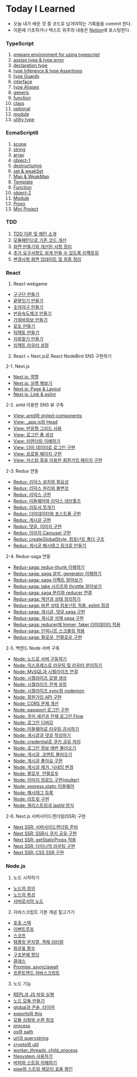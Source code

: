 # Today I Learned

- 오늘 내가 배운 것 중 코드로 남겨야하는 기록들을 commit 한다.
- 이론에 기초하거나 텍스트 위주의 내용은 [Notion](https://www.notion.so/fongfing/Vicky-s-FE-Engineering-Wiki-d7e660205c0047118a78d664b07418fd)에 포스팅한다.

### TypeScript

1. [prepare environment for using typescript](https://github.com/wonieeVicky/TIL/blob/main/Typescript/1-prepare-environment-for-using-typescript.md)
2. [assign type & type error](https://github.com/wonieeVicky/TIL/blob/main/Typescript/2-assign-type-and-type-error.md)
3. [declaration type](https://github.com/wonieeVicky/TIL/blob/main/Typescript/3-declaration-type.md)
4. [type Inference & type Assertions](https://github.com/wonieeVicky/TIL/blob/main/Typescript/4-type-Inference-and-type-assertions.md)
5. [type Guards](https://github.com/wonieeVicky/TIL/blob/main/Typescript/5-type-guards.md)
6. [interface](https://github.com/wonieeVicky/TIL/blob/main/Typescript/6-interface.md)
7. [type Aliases](https://github.com/wonieeVicky/TIL/blob/main/Typescript/7-type-aliases.md)
8. [generic](https://github.com/wonieeVicky/TIL/blob/main/Typescript/8-generic.md)
9. [function](https://github.com/wonieeVicky/TIL/blob/main/Typescript/9-function.md)
10. [class](https://github.com/wonieeVicky/TIL/blob/main/Typescript/10-class.md)
11. [optional](https://github.com/wonieeVicky/TIL/blob/main/Typescript/11-optional.md)
12. [module](https://github.com/wonieeVicky/TIL/blob/main/Typescript/12-module.md)
13. [utlity type](https://github.com/wonieeVicky/TIL/blob/main/Typescript/13-utility-type.md)

### EcmaScript6

1. [scope](https://github.com/wonieeVicky/TIL/blob/main/EcmaScript6/1-scope.md)
2. [string](https://github.com/wonieeVicky/TIL/blob/main/EcmaScript6/2-string.md)
3. [array](https://github.com/wonieeVicky/TIL/blob/main/EcmaScript6/3-array.md)
4. [object-1](https://github.com/wonieeVicky/TIL/blob/main/EcmaScript6/4-object-1.md)
5. [destructuring](https://github.com/wonieeVicky/TIL/blob/main/EcmaScript6/5-destructuring.md)
6. [set & weakSet](https://github.com/wonieeVicky/TIL/blob/main/EcmaScript6/6-set-and-weak-set.md)
7. [Map & WeakMap](https://github.com/wonieeVicky/TIL/blob/main/EcmaScript6/7-map-and-weak-map.md)
8. [Template](https://github.com/wonieeVicky/TIL/blob/main/EcmaScript6/8-template.md)
9. [Function](https://github.com/wonieeVicky/TIL/blob/main/EcmaScript6/9-function.md)
10. [object-2](https://github.com/wonieeVicky/TIL/blob/main/EcmaScript6/10-object-2.md)
11. [Module](https://github.com/wonieeVicky/TIL/blob/main/EcmaScript6/11-module.md)
12. [Proxy](https://github.com/wonieeVicky/TIL/blob/main/EcmaScript6/12-proxy.md)
13. [Mini Project](https://github.com/wonieeVicky/TIL/blob/main/EcmaScript6/13-mini-project.md)

### TDD

1. [TDD 이론 및 패턴 소개](https://github.com/wonieeVicky/TIL/blob/main/TDD/1-tdd-basic.md)
2. [모듈패턴으로 기존 코드 개선](https://github.com/wonieeVicky/TIL/blob/main/TDD/2-tdd-module-pattern.md)
3. [화면 만들기와 개선된 사항 정리](https://github.com/wonieeVicky/TIL/blob/main/TDD/3-tdd-draw-layout.md)
4. [추가 요구사항도 쉽게 만들 수 있도록 리팩토링](https://github.com/wonieeVicky/TIL/blob/main/TDD/4-tdd-refactoring-for-addtional-requirements.md)
5. [변경사항 화면 업데이트 및 최종 정리](https://github.com/wonieeVicky/TIL/blob/main/TDD/5-tdd-update-layout-and-final.md)

### React

1. React webgame

- [구구단 만들기](https://github.com/wonieeVicky/TIL/blob/main/React/react-webgame/1-muliplication-tables.md)
- [끝말잇기 만들기](https://github.com/wonieeVicky/TIL/blob/main/React/react-webgame/2-word-relay.md)
- [숫자야구 만들기](https://github.com/wonieeVicky/TIL/blob/main/React/react-webgame/3-number-baseball.md)
- [반응속도체크 만들기](https://github.com/wonieeVicky/TIL/blob/main/React/react-webgame/4-response-check.md)
- [가위바위보 만들기](https://github.com/wonieeVicky/TIL/blob/main/React/react-webgame/5-rock-paper-scissors.md)
- [로또 만들기](https://github.com/wonieeVicky/TIL/blob/main/React/react-webgame/6-lotto.md)
- [틱택토 만들기](https://github.com/wonieeVicky/TIL/blob/main/React/react-webgame/7-tictactoe.md)
- [지뢰찾기 만들기](https://github.com/wonieeVicky/TIL/blob/main/React/react-webgame/8-mine-search.md)
- [리액트 라우터 설정](https://github.com/wonieeVicky/TIL/blob/main/React/react-webgame/9-react-router.md)

2. React + Next.js로 React NodeBird SNS 구현하기

2-1. Next.js

- [Next.js: 역할](https://github.com/wonieeVicky/TIL/blob/main/React/react-nodebird-sns/1-role-of-next-js.md)
- [Next.js: 실행 해보기](https://github.com/wonieeVicky/TIL/blob/main/React/react-nodebird-sns/2-run-next-js.md)
- [Next.js: Page & Layout](https://github.com/wonieeVicky/TIL/blob/main/React/react-nodebird-sns/3-page-and-layout.md)
- [Next.js: Link & eslint](https://github.com/wonieeVicky/TIL/blob/main/React/react-nodebird-sns/4-link-and-eslint.md)

2-2. antd 이용한 SNS 뷰 구축

- [View: antd와 styled-components](https://github.com/wonieeVicky/TIL/blob/main/React/react-nodebird-sns/5-antd-and-styled-components.md)
- [View: \_app.js와 Head](https://github.com/wonieeVicky/TIL/blob/main/React/react-nodebird-sns/6-_app-js-and-head.md)
- [View: 반응형 그리드 사용](https://github.com/wonieeVicky/TIL/blob/main/React/react-nodebird-sns/7-responsive-grid-in-antd.md)
- [View: 로그인 폼 생성](https://github.com/wonieeVicky/TIL/blob/main/React/react-nodebird-sns/8-login-form.md)
- [View: 리렌더링 이해하기](https://github.com/wonieeVicky/TIL/blob/main/React/react-nodebird-sns/9-rerendering.md)
- [View: 더미 데이터로 로그인 구현](https://github.com/wonieeVicky/TIL/blob/main/React/react-nodebird-sns/10-login-with-dummy-data.md)
- [View: 프로필 페이지 구현](https://github.com/wonieeVicky/TIL/blob/main/React/react-nodebird-sns/11-profile-page.md)
- [View: 커스텀 훅을 이용한 회원가입 페이지 구현](https://github.com/wonieeVicky/TIL/blob/main/React/react-nodebird-sns/12-sign-up-page.md)

2-3. Redux 연동

- [Redux: 리덕스 설치와 필요성](https://github.com/wonieeVicky/TIL/blob/main/React/react-nodebird-sns/13-install-next-redux.md)
- [Redux: 리덕스 원리와 불변성](https://github.com/wonieeVicky/TIL/blob/main/React/react-nodebird-sns/14-principle-and-immutality-of-redux.md)
- [Redux: 리덕스 구현](https://github.com/wonieeVicky/TIL/blob/main/React/react-nodebird-sns/15-implement-redux.md)
- [Redux: 미들웨어와 리덕스 데브툴즈](https://github.com/wonieeVicky/TIL/blob/main/React/react-nodebird-sns/16-middleware-and-redux-devtools.md)
- [Redux: 리듀서 쪼개기](https://github.com/wonieeVicky/TIL/blob/main/React/react-nodebird-sns/17-divide-reducers.md)
- [Redux: 더미데이터와 포스트폼 구현](https://github.com/wonieeVicky/TIL/blob/main/React/react-nodebird-sns/18-dummy-data-and-post-form.md)
- [Redux: 게시글 구현](https://github.com/wonieeVicky/TIL/blob/main/React/react-nodebird-sns/19-implement-post-card.md)
- [Redux: 댓글, 이미지 구현](https://github.com/wonieeVicky/TIL/blob/main/React/react-nodebird-sns/20-implement-comment-form-and-post-image.md)
- [Redux: 이미지 Carousel 구현](https://github.com/wonieeVicky/TIL/blob/main/React/react-nodebird-sns/21-implement-image-carousel.md)
- [Redux: createGlobalStyle, 컴포넌트 폴더 구조](https://github.com/wonieeVicky/TIL/blob/main/React/react-nodebird-sns/22-global-style-and-components-directory-structure.md)
- [Redux: 게시글 해시태그 링크로 만들기](https://github.com/wonieeVicky/TIL/blob/main/React/react-nodebird-sns/23-implement-hash-tag-link-in-post.md)

2-4. Redux-saga 연동

- [Redux-saga: redux-thunk 이해하기](https://github.com/wonieeVicky/TIL/blob/main/React/react-nodebird-sns/24-principle-of-redux-thunk.md)
- [Redux-saga: saga 설치, generator 이해하기](https://github.com/wonieeVicky/TIL/blob/main/React/react-nodebird-sns/25-install-saga-and-priciple-of-redux-saga.md)
- [Redux-saga: saga 이펙트 알아보기](https://github.com/wonieeVicky/TIL/blob/main/React/react-nodebird-sns/26-learn-saga-effect.md)
- [Redux-saga: take 시리즈와 throttle 알아보기](https://github.com/wonieeVicky/TIL/blob/main/React/react-nodebird-sns/27-take-take-series-throttle-debouce.md)
- [Redux-saga: saga 분리와 reducer 연결](https://github.com/wonieeVicky/TIL/blob/main/React/react-nodebird-sns/28-divide-saga-and-connect-reducer.md)
- [Redux-saga: 액션과 상태 정리하기](https://github.com/wonieeVicky/TIL/blob/main/React/react-nodebird-sns/29-clean-up-actions-and-statues.md)
- [Redux-saga: 바뀐 상태 컴포넌트 적용, eslint 점검](https://github.com/wonieeVicky/TIL/blob/main/React/react-nodebird-sns/30-apply-changed-state-and-check-eslint.md)
- [Redux-saga: 게시글, 댓글 saga 구현](https://github.com/wonieeVicky/TIL/blob/main/React/react-nodebird-sns/31-postCard-and-postComment-in-saga.md)
- [Redux-saga: 게시글 삭제 saga 구현](https://github.com/wonieeVicky/TIL/blob/main/React/react-nodebird-sns/32-apply-remove-post.md)
- [Redux-saga: reducer에 Immer, faker 더미데이터 적용](https://github.com/wonieeVicky/TIL/blob/main/React/react-nodebird-sns/33-implement-immer-and-faker-data-to-reducer.md)
- [Redux-saga: 인피니트 스크롤링 적용](https://github.com/wonieeVicky/TIL/blob/main/React/react-nodebird-sns/34-implement-infinite-scroll.md)
- [Redux-saga: 팔로우, 언팔로우 구현](https://github.com/wonieeVicky/TIL/blob/main/React/react-nodebird-sns/35-follow-and-unfollow-in-saga.md)

2-5. 백엔드 Node 서버 구축

- [Node: 노드로 서버 구동하기](https://github.com/wonieeVicky/TIL/blob/main/React/react-nodebird-sns/36-run-node-server.md)
- [Node: 익스프레스로 라우팅 및 라우터 분리하기](https://github.com/wonieeVicky/TIL/blob/main/React/react-nodebird-sns/37-routing-to-express.md)
- [Node: MySQL과 시퀄라이즈 연결](https://github.com/wonieeVicky/TIL/blob/main/React/react-nodebird-sns/38-connect-mysql-and-sequelize.md)
- [Node: 시퀄라이즈 모델 생성](https://github.com/wonieeVicky/TIL/blob/main/React/react-nodebird-sns/39-create-sequelize-models.md)
- [Node: 시퀄라이즈 관계 설정](https://github.com/wonieeVicky/TIL/blob/main/React/react-nodebird-sns/40-set-up-sequelize-relationship.md)
- [Node: 시퀄라이즈 sync와 nodemon](https://github.com/wonieeVicky/TIL/blob/main/React/react-nodebird-sns/41-sequelize-sync-and-nodemon.md)
- [Node: 회원가입 API 구현](https://github.com/wonieeVicky/TIL/blob/main/React/react-nodebird-sns/42-implement-join-api.md)
- [Node: CORS 문제 개선](https://github.com/wonieeVicky/TIL/blob/main/React/react-nodebird-sns/43-troubleshooting-cors.md)
- [Node: passport 로그인 구현](https://github.com/wonieeVicky/TIL/blob/main/React/react-nodebird-sns/44-login-by-passport.md)
- [Node: 쿠키,세션과 전체 로그인 Flow](https://github.com/wonieeVicky/TIL/blob/main/React/react-nodebird-sns/45-cookies-and-sessions-and-login-flow.md)
- [Node: 로그인 디버깅](https://github.com/wonieeVicky/TIL/blob/main/React/react-nodebird-sns/46-troubleshooting-login-issues.md)
- [Node: 미들웨어로 라우팅 검사하기](https://github.com/wonieeVicky/TIL/blob/main/React/react-nodebird-sns/47-check-routing-with-middleware.md)
- [Node: 게시글과 댓글 작성하기](https://github.com/wonieeVicky/TIL/blob/main/React/react-nodebird-sns/48-create-post-and-comment.md)
- [Node: credential로 쿠키 공유 처리](https://github.com/wonieeVicky/TIL/blob/main/React/react-nodebird-sns/49-share-cookie-with-credentials.md)
- [Node: 로그인 정보 매번 불러오기](https://github.com/wonieeVicky/TIL/blob/main/React/react-nodebird-sns/50-load-my-info-every-time.md)
- [Node: 게시글, 코멘트 불러오기](https://github.com/wonieeVicky/TIL/blob/main/React/react-nodebird-sns/51-load-posts-and-comments.md)
- [Node: 게시글 좋아요 구현](https://github.com/wonieeVicky/TIL/blob/main/React/react-nodebird-sns/52-implement-like-unlike-post.md)
- [Node: 게시글 제거, 닉네임 변경](https://github.com/wonieeVicky/TIL/blob/main/React/react-nodebird-sns/53-delete-post-and-change-nickname.md)
- [Node: 팔로우, 언팔로우](https://github.com/wonieeVicky/TIL/blob/main/React/react-nodebird-sns/54-follow-and-unfollow.md)
- [Node: 이미지 업로드 구현(multer)](https://github.com/wonieeVicky/TIL/blob/main/React/react-nodebird-sns/55-multer-for-image-uploads.md)
- [Node: express.static 미들웨어](https://github.com/wonieeVicky/TIL/blob/main/React/react-nodebird-sns/56-express-static-middleware.md)
- [Node: 해시태그 등록](https://github.com/wonieeVicky/TIL/blob/main/React/react-nodebird-sns/57-register-hashtags.md)
- [Node: 리트윗 구현](https://github.com/wonieeVicky/TIL/blob/main/React/react-nodebird-sns/58-retweet.md)
- [Node: 쿼리스트링과 lastId 방식](https://github.com/wonieeVicky/TIL/blob/main/React/react-nodebird-sns/59-querystring-and-lastId.md)

2-6. Next.js 서버사이드렌더링(SSR) 구현

- [Next SSR: 서버사이드렌더링 준비](https://github.com/wonieeVicky/TIL/blob/main/React/react-nodebird-sns/60-ready-to-server-side-rendering.md)
- [Next SSR: SSR시 쿠키 공유 구현](https://github.com/wonieeVicky/TIL/blob/main/React/react-nodebird-sns/61-share-cookie-in-ssr.md)
- [Next SSR: getStaticProps 적용](https://github.com/wonieeVicky/TIL/blob/main/React/react-nodebird-sns/62-implement-getstaticprops.md)
- [Next SSR: 다이나믹 라우팅 구현](https://github.com/wonieeVicky/TIL/blob/main/React/react-nodebird-sns/63-dynamic-routing.md)
- [Next SSR: CSS SSR 구현](https://github.com/wonieeVicky/TIL/blob/main/React/react-nodebird-sns/64-css-ssr.md)

### Node.js

1. 노드 시작하기

- [노드의 정의](https://github.com/wonieeVicky/TIL/blob/main/NodeJS/1-1-intro-node-js.md)
- [노드의 특성](https://github.com/wonieeVicky/TIL/blob/main/NodeJS/1-2-property-of-node.md)
- [서버로서의 노드](https://github.com/wonieeVicky/TIL/blob/main/NodeJS/1-3-node-as-server.md)

2. 자바스크립트 기본 개념 짚고가기

- [호출 스택](https://github.com/wonieeVicky/TIL/blob/main/NodeJS/2-1-call-stack-in-js.md)
- [이벤트루프](https://github.com/wonieeVicky/TIL/blob/main/NodeJS/2-2-event-loop-in-js.md)
- [스코프](https://github.com/wonieeVicky/TIL/blob/main/NodeJS/2-3-scope-in-js.md)
- [템플릿 문자열, 객체 리터럴](https://github.com/wonieeVicky/TIL/blob/main/NodeJS/2-4-template-literal-and-object-literal-in-js.md)
- [화살표 함수](https://github.com/wonieeVicky/TIL/blob/main/NodeJS/2-5-arrow-function-in-js.md)
- [구조분해 할당](https://github.com/wonieeVicky/TIL/blob/main/NodeJS/2-6-destructuring-assignment-in-js.md)
- [클래스](https://github.com/wonieeVicky/TIL/blob/main/NodeJS/2-7-class-and-prototype-in-js.md)
- [Promise, async/await](https://github.com/wonieeVicky/TIL/blob/main/NodeJS/2-8-promise-async-await-in-js.md)
- [프론트엔드 자바스크립트](https://github.com/wonieeVicky/TIL/blob/main/NodeJS/2-9-front-end-in-js.md)

3. 노드 기능

- [REPL과 JS 파일 실행](https://github.com/wonieeVicky/TIL/blob/main/NodeJS/3-1-REPL-and-run-js-file-in-node.md)
- [노드 모듈 만들기](https://github.com/wonieeVicky/TIL/blob/main/NodeJS/3-2-create-module.md)
- [global과 콘솔, 타이머](https://github.com/wonieeVicky/TIL/blob/main/NodeJS/3-3-global-console-timer.md)
- [exports와 this](https://github.com/wonieeVicky/TIL/blob/main/NodeJS/3-4-exports-and-this.md)
- [모듈 심화와 순환 참조](https://github.com/wonieeVicky/TIL/blob/main/NodeJS/3-5-module-require-and-circulation-reference.md)
- [process](https://github.com/wonieeVicky/TIL/blob/main/NodeJS/3-6-process.md)
- [os와 path](https://github.com/wonieeVicky/TIL/blob/main/NodeJS/3-7-os-and-path.md)
- [url과 querystring](https://github.com/wonieeVicky/TIL/blob/main/NodeJS/3-8-url-and-querystring.md)
- [crypto와 util](https://github.com/wonieeVicky/TIL/blob/main/NodeJS/3-9-crypto-and-util.md)
- [worker_threads, child_process](https://github.com/wonieeVicky/TIL/blob/main/NodeJS/3-10-worker-threads-and-child-process.md)
- [filesystem 사용하기](https://github.com/wonieeVicky/TIL/blob/main/NodeJS/3-11-use-fs.md)
- [버퍼와 스트림 이해하기](https://github.com/wonieeVicky/TIL/blob/main/NodeJS/3-12-buffer-and-stream)
- [pipe와 스트림 메모리 효율 확인](https://github.com/wonieeVicky/TIL/blob/main/NodeJS/3-13-pipe-and-stream-memory-efficiency.md)
